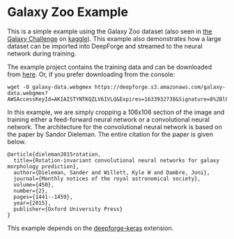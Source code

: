 # Galaxy Zoo Example
This is a simple example using the Galaxy Zoo dataset (also seen in [the Galaxy Challenge](https://www.kaggle.com/c/galaxy-zoo-the-galaxy-challenge) on [kaggle](www.kaggle.com)). This example also demonstrates how a large dataset can be imported into DeepForge and streamed to the neural network during training.

The example project contains the training data and can be downloaded from [here](https://deepforge.s3.amazonaws.com/galaxy-data.webgmex?AWSAccessKeyId=AKIAISTYNTKQZLV6IVLQ&Expires=1633932738&Signature=8%2BlF1x%2FsF0fGE0K0DGBLjG1R9v0%3D). Or, if you prefer downloading from the console:

```
wget -O galaxy-data.webgmex https://deepforge.s3.amazonaws.com/galaxy-data.webgmex?AWSAccessKeyId=AKIAISTYNTKQZLV6IVLQ&Expires=1633932738&Signature=8%2BlF1x%2FsF0fGE0K0DGBLjG1R9v0%3D
```

In this example, we are simply cropping a 106x106 section of the image and training either a feed-forward neural network or a convolutional neural network. The architecture for the convolutional neural network is based on the paper by Sandor Dieleman. The entire citation for the paper is given below.

```
@article{dieleman2015rotation,
  title={Rotation-invariant convolutional neural networks for galaxy morphology prediction},
  author={Dieleman, Sander and Willett, Kyle W and Dambre, Joni},
  journal={Monthly notices of the royal astronomical society},
  volume={450},
  number={2},
  pages={1441--1459},
  year={2015},
  publisher={Oxford University Press}
}
```

This example depends on the [deepforge-keras](https://github.com/deepforge-dev/deepforge-keras) extension.
